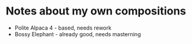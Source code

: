 # Notes about my own compositions

 - Polite Alpaca 4 - based, needs rework
 - Bossy Elephant - already good, needs masterning
